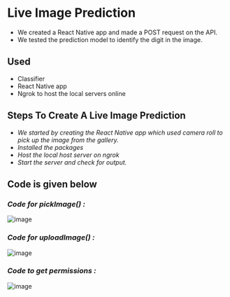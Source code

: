 # Live Image Prediction
* We created a React Native app and made a POST request on the API.
* We tested the prediction model to identify the digit in the image.

 ## Used
  * Classifier
  * React Native app
  * Ngrok to host the local servers online

## Steps To Create A Live Image Prediction
  * *We started by creating the React Native app which used camera roll to pick up the image from the gallery.*
  * *Installed the packages*
  * *Host the local host server on ngrok*
  * *Start the server and check for output.*

## Code is given below
### *Code for pickImage() :*
![image](https://user-images.githubusercontent.com/74312429/148646120-95c929a4-63eb-4a10-95eb-0c592592d393.png)
### *Code for uploadImage() :* 
![image](https://user-images.githubusercontent.com/74312429/148646167-6565c683-bfc6-4cc6-beb9-d04b9fb8e529.png)
### *Code to get permissions :*
![image](https://user-images.githubusercontent.com/74312429/148646214-cea43332-2813-44a3-8ce8-bc3c908088f0.png)
